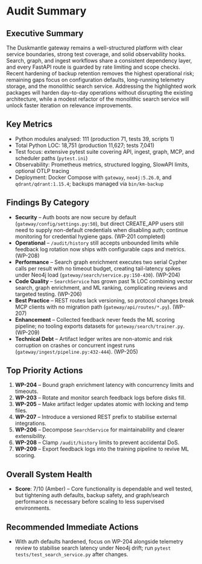 
# Audit Summary

## Executive Summary
The Duskmantle gateway remains a well-structured platform with clear service boundaries, strong test coverage, and solid observability hooks. Search, graph, and ingest workflows share a consistent dependency layer, and every FastAPI route is guarded by rate limiting and scope checks. Recent hardening of backup retention removes the highest operational risk; remaining gaps focus on configuration defaults, long-running telemetry storage, and the monolithic search service. Addressing the highlighted work packages will harden day-to-day operations without disrupting the existing architecture, while a modest refactor of the monolithic search service will unlock faster iteration on relevance improvements.

## Key Metrics
- Python modules analysed: 111 (production 71, tests 39, scripts 1)
- Total Python LOC: 18,751 (production 11,627; tests 7,041)
- Test focus: extensive pytest suite covering API, ingest, graph, MCP, and scheduler paths (`pytest.ini`)
- Observability: Prometheus metrics, structured logging, SlowAPI limits, optional OTLP tracing
- Deployment: Docker Compose with `gateway`, `neo4j:5.26.0`, and `qdrant/qdrant:1.15.4`; backups managed via `bin/km-backup`

## Findings By Category
- **Security** – Auth boots are now secure by default (`gateway/config/settings.py:50`), but direct CREATE_APP users still need to supply non-default credentials when disabling auth; continue monitoring for credential hygiene gaps. (WP-201 completed)
- **Operational** – `/audit/history` still accepts unbounded limits while feedback log rotation now ships with configurable caps and metrics. (WP-208)
- **Performance** – Search graph enrichment executes two serial Cypher calls per result with no timeout budget, creating tail-latency spikes under Neo4j load (`gateway/search/service.py:150-430`). (WP-204)
- **Code Quality** – `SearchService` has grown past 1k LOC combining vector search, graph enrichment, and ML ranking, complicating reviews and targeted testing. (WP-206)
- **Best Practice** – REST routes lack versioning, so protocol changes break MCP clients with no migration path (`gateway/api/routes/*.py`). (WP-207)
- **Enhancement** – Collected feedback never feeds the ML scoring pipeline; no tooling exports datasets for `gateway/search/trainer.py`. (WP-209)
- **Technical Debt** – Artifact ledger writes are non-atomic and risk corruption on crashes or concurrent ingest runs (`gateway/ingest/pipeline.py:432-444`). (WP-205)

## Top Priority Actions
1. **WP-204** – Bound graph enrichment latency with concurrency limits and timeouts.
2. **WP-203** – Rotate and monitor search feedback logs before disks fill.
3. **WP-205** – Make artifact ledger updates atomic with locking and temp files.
4. **WP-207** – Introduce a versioned REST prefix to stabilise external integrations.
5. **WP-206** – Decompose `SearchService` for maintainability and clearer extensibility.
6. **WP-208** – Clamp `/audit/history` limits to prevent accidental DoS.
7. **WP-209** – Export feedback logs into the training pipeline to revive ML scoring.

## Overall System Health
- **Score**: 7/10 (Amber) – Core functionality is dependable and well tested, but tightening auth defaults, backup safety, and graph/search performance is necessary before scaling to less supervised environments.

## Recommended Immediate Actions
- With auth defaults hardened, focus on WP-204 alongside telemetry review to stabilise search latency under Neo4j drift; run `pytest tests/test_search_service.py` after changes.
